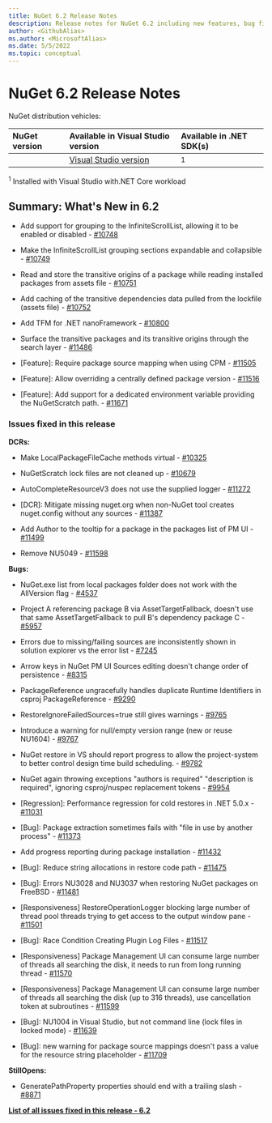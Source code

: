 ```yaml
---
title: NuGet 6.2 Release Notes
description: Release notes for NuGet 6.2 including new features, bug fixes, and DCRs.
author: <GithubAlias>
ms.author: <MicrosoftAlias>
ms.date: 5/5/2022
ms.topic: conceptual
---
```


# NuGet 6.2 Release Notes

NuGet distribution vehicles:

| NuGet version | Available in Visual Studio version | Available in .NET SDK(s) |
|:---|:---|:---|
| [**<NuGetVersion>**](https://nuget.org/downloads) | [Visual Studio <VSYear> version <VSVersion>](https://visualstudio.microsoft.com/downloads/) | [<SDKVersion>](https://dotnet.microsoft.com/download/dotnet-core/<SDKMajorMinorVersionOnly>)<sup>1</sup> |

<sup>1</sup> Installed with Visual Studio <VSYear> with.NET Core workload

## Summary: What's New in 6.2

* Add support for grouping to the InfiniteScrollList, allowing it to be enabled or disabled - [#10748](https://github.com/NuGet/Home/issues/10748)

* Make the InfiniteScrollList grouping sections expandable and collapsible - [#10749](https://github.com/NuGet/Home/issues/10749)

* Read and store the transitive origins of a package while reading installed packages from assets file - [#10751](https://github.com/NuGet/Home/issues/10751)

* Add caching of the transitive dependencies data pulled from the lockfile (assets file) - [#10752](https://github.com/NuGet/Home/issues/10752)

* Add TFM for .NET nanoFramework - [#10800](https://github.com/NuGet/Home/issues/10800)

* Surface the transitive packages and its transitive origins through the search layer - [#11486](https://github.com/NuGet/Home/issues/11486)

* [Feature]: Require package source mapping when using CPM - [#11505](https://github.com/NuGet/Home/issues/11505)

* [Feature]: Allow overriding a centrally defined package version - [#11516](https://github.com/NuGet/Home/issues/11516)

* [Feature]: Add support for a dedicated environment variable providing the NuGetScratch path. - [#11671](https://github.com/NuGet/Home/issues/11671)

### Issues fixed in this release

**DCRs:**

* Make LocalPackageFileCache methods virtual - [#10325](https://github.com/NuGet/Home/issues/10325)

* NuGetScratch lock files are not cleaned up - [#10679](https://github.com/NuGet/Home/issues/10679)

* AutoCompleteResourceV3 does not use the supplied logger - [#11272](https://github.com/NuGet/Home/issues/11272)

* [DCR]: Mitigate missing nuget.org when non-NuGet tool creates nuget.config without any sources - [#11387](https://github.com/NuGet/Home/issues/11387)

* Add Author to the tooltip for a package in the packages list of PM UI - [#11499](https://github.com/NuGet/Home/issues/11499)

* Remove NU5049  - [#11598](https://github.com/NuGet/Home/issues/11598)

**Bugs:**

* NuGet.exe list from local packages folder does not work with the AllVersion flag - [#4537](https://github.com/NuGet/Home/issues/4537)

* Project A referencing package B via AssetTargetFallback, doesn't use that same AssetTargetFallback to pull B's dependency package C - [#5957](https://github.com/NuGet/Home/issues/5957)

* Errors due to missing/failing sources are inconsistently shown in solution explorer vs the error list  - [#7245](https://github.com/NuGet/Home/issues/7245)

* Arrow keys in NuGet PM UI Sources editing doesn't change order of persistence - [#8315](https://github.com/NuGet/Home/issues/8315)

* PackageReference ungracefully handles duplicate Runtime Identifiers in csproj PackageReference  - [#9290](https://github.com/NuGet/Home/issues/9290)

* RestoreIgnoreFailedSources=true still gives warnings - [#9765](https://github.com/NuGet/Home/issues/9765)

* Introduce a warning for null/empty version range (new or reuse NU1604) - [#9767](https://github.com/NuGet/Home/issues/9767)

* NuGet restore in VS should report progress to allow the project-system to better control design time build scheduling.  - [#9782](https://github.com/NuGet/Home/issues/9782)

* NuGet again throwing exceptions "authors is required" "description is required", ignoring csproj/nuspec replacement tokens - [#9954](https://github.com/NuGet/Home/issues/9954)

* [Regression]: Performance regression for cold restores in .NET 5.0.x - [#11031](https://github.com/NuGet/Home/issues/11031)

* [Bug]: Package extraction sometimes fails with "file in use by another process" - [#11373](https://github.com/NuGet/Home/issues/11373)

* Add progress reporting during package installation - [#11432](https://github.com/NuGet/Home/issues/11432)

* [Bug]: Reduce string allocations in restore code path - [#11475](https://github.com/NuGet/Home/issues/11475)

* [Bug]: Errors NU3028 and NU3037 when restoring NuGet packages on FreeBSD - [#11481](https://github.com/NuGet/Home/issues/11481)

* [Responsiveness] RestoreOperationLogger blocking large number of thread pool threads trying to get access to the output window pane - [#11501](https://github.com/NuGet/Home/issues/11501)

* [Bug]: Race Condition Creating Plugin Log Files - [#11517](https://github.com/NuGet/Home/issues/11517)

* [Responsiveness] Package Management UI can consume large number of threads all searching the disk, it needs to run from long running thread - [#11570](https://github.com/NuGet/Home/issues/11570)

* [Responsiveness] Package Management UI can consume large number of threads all searching the disk (up to 316 threads), use cancellation token at subroutines - [#11599](https://github.com/NuGet/Home/issues/11599)

* [Bug]: NU1004 in Visual Studio, but not command line (lock files in locked mode) - [#11639](https://github.com/NuGet/Home/issues/11639)

* [Bug]: new warning for package source mappings doesn't pass a value for the resource string placeholder - [#11709](https://github.com/NuGet/Home/issues/11709)

**StillOpens:**

* GeneratePathProperty properties should end with a trailing slash - [#8871](https://github.com/NuGet/Home/issues/8871)

**[List of all issues fixed in this release - 6.2](https://app.zenhub.com/workspaces/nuget-client-team-55aec9a240305cf007585881/reports/release?release=Z2lkOi8vcmFwdG9yL1JlbGVhc2UvNzA4Njg)**
